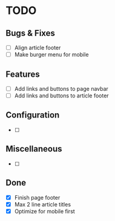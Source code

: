 # TODO

## Bugs & Fixes

- [ ] Align article footer
- [ ] Make burger menu for mobile

## Features

- [ ] Add links and buttons to page navbar
- [ ] Add links and buttons to article footer

## Configuration

- [ ]

## Miscellaneous

- [ ]

## Done

- [x] Finish page footer
- [x] Max 2 line article titles
- [x] Optimize for mobile first
